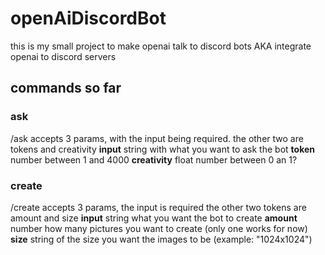 # openAiDiscordBot

this is my small project to make openai talk to discord bots AKA integrate openai to discord servers

## commands so far

### ask

/ask accepts 3 params, with the input being required.
the other two are tokens and creativity
**input** string with what you want to ask the bot
**token** number between 1 and 4000
**creativity** float number between 0 an 1?

### create

/create accepts 3 params, the input is required
the other two tokens are amount and size
**input** string what you want the bot to create
**amount** number how many pictures you want to create (only one works for now)
**size** string of the size you want the images to be (example: "1024x1024")
